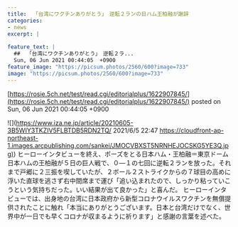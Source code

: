 ```yaml
---
title:  「台湾にワクチンありがとう」　逆転２ランの日ハム王柏融が謝辞  
categories:
- news
excerpt: |
  
feature_text: |
  ##  「台湾にワクチンありがとう」　逆転２ラ...
  Sun, 06 Jun 2021 00:44:05  +0900
feature_image: "https://picsum.photos/2560/600?image=733"
image: "https://picsum.photos/2560/600?image=733"
---
```


[https://rosie.5ch.net/test/read.cgi/editorialplus/1622907845/](https://rosie.5ch.net/test/read.cgi/editorialplus/1622907845/)
posted on Sun, 06 Jun 2021 00:44:05  +0900

<!--more-->

![](https://www.iza.ne.jp/article/20210605-3B5WIY3TKZIV5FLBTDB5RDN2TQ/ 2021/6/5 22:47 [https://cloudfront-ap-northeast-1.images.arcpublishing.com/sankei/JMOCVBXST5NRNHEJOCSKG5YE3Q.jpg)](https://cloudfront-ap-northeast-1.images.arcpublishing.com/sankei/JMOCVBXST5NRNHEJOCSKG5YE3Q.jpg)) ヒーローインタビューを終え、ポーズをとる日本ハム・王柏融＝東京ドーム 日本ハムの王柏融が５日の巨人戦で、０—１の七回に逆転２ランを放った。それまで戸郷に２三振を喫していたが、２ボール２ストライクからの７球目の高めに浮いた直球を逃さず右中間席まで運び「追い込まれたので、しっかり粘っていこうという気持ちだった。いい結果が出て良かった」と喜んだ。 ヒーローインタビューでは、出身地の台湾に日本政府から新型コロナウイルスワクチンを無償提供されたことに触れ「本当にありがとうございます。日本と台湾だけでなく、世界中が一日でも早くコロナが収まるように祈ります」と感謝の言葉を述べた。
